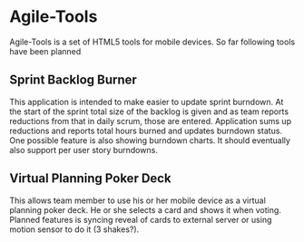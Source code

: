 Agile-Tools
===========

Agile-Tools is a set of HTML5 tools for mobile devices. 
So far following tools have been planned

Sprint Backlog Burner
---------------------
This application is intended to make easier to update sprint burndown.
At the start of the sprint total size of the backlog is given and 
as team reports reductions from that in daily scrum, those are entered.
Application sums up reductions and reports total hours burned and updates
burndown status. One possible feature is also showing burndown charts.
It should eventually also support per user story burndowns.

Virtual Planning Poker Deck
---------------------------
This allows team member to use his or her mobile device as a virtual 
planning poker deck. He or she selects a card and shows it when voting.
Planned features is syncing reveal of cards to external server or using
motion sensor to do it (3 shakes?).
